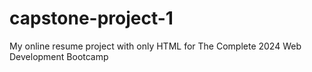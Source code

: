 # capstone-project-1
My online resume project with only HTML for The Complete 2024 Web Development Bootcamp
